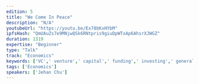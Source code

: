 ```yaml
---
edition: 5
title: "We Come In Peace"
description: "N/A"
youtubeUrl: "https://youtu.be/Ex78bKxHYbM"
ipfsHash: "QmUAuZs7e9MNjwQSk6RNtpris9giuDpWTxAp6AhsrXJWGZ"
duration: 1319
expertise: "Beginner"
type: "Talk"
track: "Economics"
keywords: ['VC',' venture',' capital',' funding',' investing',' general']
tags: ['Economics']
speakers: ['Jehan Chu']
---
```

